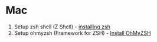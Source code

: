 # Mac 

1. Setup zsh shell (Z Shell) - [installing zsh](https://github.com/ohmyzsh/ohmyzsh/wiki/Installing-ZSH)
2. Setup ohmyzsh (Framework for ZSH) - [Install OhMyZSH](https://github.com/ohmyzsh/ohmyzsh#basic-installation)
